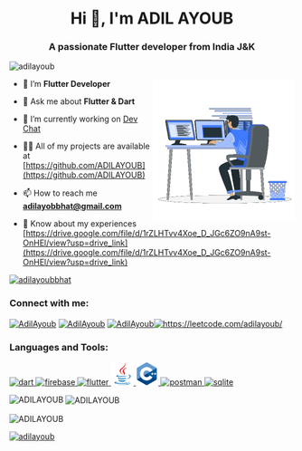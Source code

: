 
<h1 align="center">Hi 👋, I'm ADIL AYOUB </h1>
<h3 align="center">A passionate Flutter developer from India J&K </h3>

<p align="left"> <img src="https://komarev.com/ghpvc/?username=adilayoub&label=Profile%20views&color=0e75b6&style=flat" alt="adilayoub" /> </p>
<img src="https://github.com/0xAbdulKhalid/0xAbdulKhalid/raw/main/assets/mdImages/Right_Side.gif" style="visibility:visible;max-width:100%;" width="250px" align="right">

- 🌱 I’m **Flutter Developer**

- 💬 Ask me about **Flutter & Dart**
  
- 🔭 I’m currently working on [Dev Chat](https://github.com/ADILAYOUB/100_flutter_challange)

- 👨‍💻 All of my projects are available at [https://github.com/ADILAYOUB](https://github.com/ADILAYOUB)

- 📫 How to reach me **adilayobbhat@gmail.com**

- 📄 Know about my experiences [https://drive.google.com/file/d/1rZLHTvv4Xoe_D_JGc6ZO9nA9st-OnHEl/view?usp=drive_link](https://drive.google.com/file/d/1rZLHTvv4Xoe_D_JGc6ZO9nA9st-OnHEl/view?usp=drive_link)

<p align="left"> <a href="https://twitter.com/adilayoubbhat" target="blank"><img src="https://img.shields.io/twitter/follow/adilayoubbhat?logo=twitter&style=for-the-badge" alt="adilayoubbhat" /></a> </p>

<h3 align="left">Connect with me:</h3>
<p align="left">
<a href="https://www.linkedin.com/in/adilayoubbhat/" target="blank"><img align="center" src="https://raw.githubusercontent.com/rahuldkjain/github-profile-readme-generator/master/src/images/icons/Social/linked-in-alt.svg" alt="AdilAyoub" height="30" width="40" /></a>
<a href="https://www.instagram.com/bhat_adil_ayoub/" target="blank"><img align="center" src="https://raw.githubusercontent.com/rahuldkjain/github-profile-readme-generator/master/src/images/icons/Social/instagram.svg" alt="AdilAyoub" height="30" width="40" /></a>
  <a href="https://www.facebook.com/adilayoubbhat/" target="blank"><img align="center" src="https://raw.githubusercontent.com/rahuldkjain/github-profile-readme-generator/master/src/images/icons/Social/facebook.svg" alt="AdilAyoub" height="30" width="40" /></a><a href="https://leetcode.com/adilayoub/" target="blank"><img align="center" src="https://raw.githubusercontent.com/rahuldkjain/github-profile-readme-generator/master/src/images/icons/Social/leet-code.svg" alt="https://leetcode.com/adilayoub/" height="30" width="40" /></a>
</p>

<h3 align="left">Languages and Tools:</h3>
<a href="https://dart.dev" target="_blank" rel="noreferrer"> <img src="https://www.vectorlogo.zone/logos/dartlang/dartlang-icon.svg" alt="dart" width="40" height="40"/> </a> <a href="https://firebase.google.com/" target="_blank" rel="noreferrer"> <img src="https://www.vectorlogo.zone/logos/firebase/firebase-icon.svg" alt="firebase" width="40" height="40"/> </a> <a href="https://flutter.dev" target="_blank" rel="noreferrer"> <img src="https://www.vectorlogo.zone/logos/flutterio/flutterio-icon.svg" alt="flutter" width="40" height="40"/> </a> <a href="https://www.java.com" target="_blank" rel="noreferrer"> <img src="https://raw.githubusercontent.com/devicons/devicon/master/icons/java/java-original.svg" alt="java" width="40" height="40"/> </a> <a href="https://cplusplus.com" target="_blank" rel="noreferrer"> <img src="https://raw.githubusercontent.com/devicons/devicon/master/icons/cplusplus/cplusplus-original.svg" alt="cplusplus" width="40" height="40"/> </a><a href="https://postman.com" target="_blank" rel="noreferrer"> <img src="https://www.vectorlogo.zone/logos/getpostman/getpostman-icon.svg" alt="postman" width="40" height="40"/> </a><a href="https://www.sqlite.org/" target="_blank" rel="noreferrer"> <img src="https://www.vectorlogo.zone/logos/sqlite/sqlite-icon.svg" alt="sqlite" width="40" height="40"/> </a> 
</p>

<p><img align="left" src="https://github-readme-stats.vercel.app/api/top-langs?username=ADILAYOUB&show_icons=true&locale=en&layout=compact" alt="ADILAYOUB" /></p>

<p>&nbsp;<img align="center" src="https://github-readme-stats.vercel.app/api?username=ADILAYOUB&show_icons=true&locale=en" alt="ADILAYOUB" /></p>

<p><img align="center" src="https://github-readme-streak-stats.herokuapp.com/?user=ADILAYOUB&" alt="ADILAYOUB" /></p>
<p align="left"> <a href="https://github.com/ryo-ma/github-profile-trophy"><img src="https://github-profile-trophy.vercel.app/?username=ADILAYOUB" alt="adilayoub" /></a> </p>
